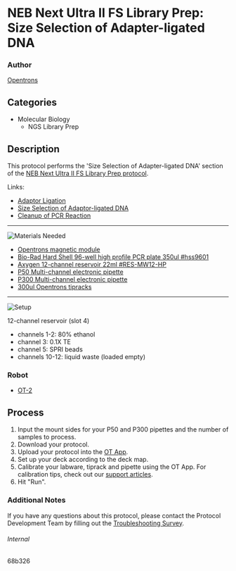 # NEB Next Ultra II FS Library Prep: Size Selection of Adapter-ligated DNA

### Author
[Opentrons](https://opentrons.com/)

## Categories
* Molecular Biology
	* NGS Library Prep


## Description
This protocol performs the 'Size Selection of Adapter-ligated DNA' section of the [NEB Next Ultra II FS Library Prep protocol](https://www.neb.com/protocols/2017/10/25/protocol-for-use-with-inputs-greater-100-ng-e7805-e6177).

Links:
* [Adaptor Ligation](./68b326-adapter-ligation)
* [Size Selection of Adaptor-ligated DNA](./68b326-size-selection)
* [Cleanup of PCR Reaction](./68b326-cleanup-pcr)

---
![Materials Needed](https://s3.amazonaws.com/opentrons-protocol-library-website/custom-README-images/001-General+Headings/materials.png)

* [Opentrons magnetic module](https://shop.opentrons.com/collections/hardware-modules/products/magdeck)
* [Bio-Rad Hard Shell 96-well high profile PCR plate 350ul #hss9601](https://www.bio-rad.com/en-us/sku/hss9601-hard-shell-96-well-pcr-plates-high-profile-semi-skirted-clear-clear?ID=hss9601)
* [Axygen 12-channel reservoir 22ml #RES-MW12-HP](https://ecatalog.corning.com/life-sciences/b2c/US/en/Genomics-%26-Molecular-Biology/Automation-Consumables/Automation-Reservoirs/Axygen%C2%AE-Reagent-Reservoirs/p/RES-MW12-HP)
* [P50 Multi-channel electronic pipette](https://shop.opentrons.com/collections/ot-2-pipettes)
* [P300 Multi-channel electronic pipette](https://shop.opentrons.com/collections/ot-2-pipettes)
* [300ul Opentrons tipracks](https://shop.opentrons.com/collections/opentrons-tips/products/opentrons-300ul-tips)

---
![Setup](https://s3.amazonaws.com/opentrons-protocol-library-website/custom-README-images/001-General+Headings/Setup.png)

12-channel reservoir (slot 4)
* channels 1-2: 80% ethanol
* channel 3: 0.1X TE
* channel 5: SPRI beads
* channels 10-12: liquid waste (loaded empty)

### Robot
* [OT-2](https://opentrons.com/ot-2)

## Process
1. Input the mount sides for your P50 and P300 pipettes and the number of samples to process.
2. Download your protocol.
3. Upload your protocol into the [OT App](https://opentrons.com/ot-app).
4. Set up your deck according to the deck map.
5. Calibrate your labware, tiprack and pipette using the OT App. For calibration tips, check out our [support articles](https://support.opentrons.com/en/collections/1559720-guide-for-getting-started-with-the-ot-2).
6. Hit "Run".

### Additional Notes
If you have any questions about this protocol, please contact the Protocol Development Team by filling out the [Troubleshooting Survey](https://protocol-troubleshooting.paperform.co/).

###### Internal
68b326
